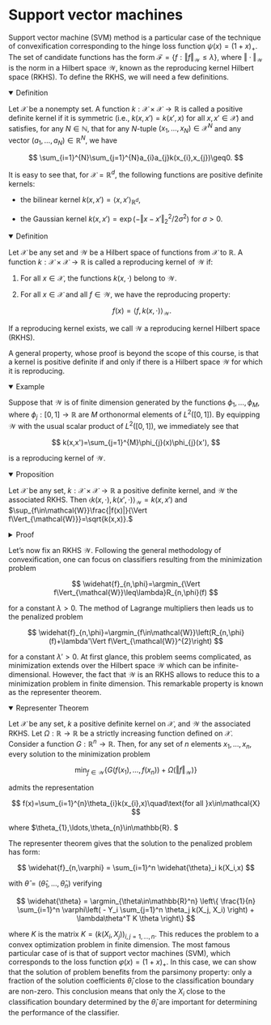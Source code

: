 # Support vector machines

Support vector machine (SVM) method is a particular case of the technique of convexification corresponding to the hinge loss function $\psi(x)=(1+x)_{+}.$ The set of candidate functions has the form $\mathcal{F}=\{f:\Vert f\Vert_{\mathcal{W}}\leq\lambda\},$ where $\Vert\cdot\Vert_{\mathcal{W}}$ is the norm in a Hilbert space $\mathcal{W},$ known as the reproducing kernel Hilbert space (RKHS). To define the RKHS, we will need a few definitions.

<details open>
<summary>Definition</summary>

Let $\mathcal{X}$ be a nonempty set. A function $k:\mathcal{X}\times\mathcal{X}\to\mathbb{R}$ is called a positive definite kernel if it is symmetric (i.e., $k(x,x')=k(x',x)$ for all $x,x'\in\mathcal{X}$) and satisfies, for any $N\in\mathbb{N},$ that for any $N$-tuple $(x_{1},\ldots,x_{N})\in\mathcal{X}^{N}$ and any vector $(a_{1},\ldots,a_{N})\in\mathbb{R}^{N},$ we have

$$
\sum_{i=1}^{N}\sum_{j=1}^{N}a_{i}a_{j}k(x_{i},x_{j})\geq0.
$$

</details>



It is easy to see that, for $\mathcal{X}=\mathbb{R}^{d},$ the following functions are positive definite kernels:

* the bilinear kernel $k(x,x')=\langle x,x'\rangle_{\mathbb{R}^{d}},$

* the Gaussian kernel $k(x,x')=\exp(-\Vert x-x'\Vert_{2}^{2}/2\sigma^{2})$ for $\sigma>0.$

<details open>
<summary>Definition</summary>

Let $\mathcal{X}$ be any set and $\mathcal{W}$ be a Hilbert space of functions from $\mathcal{X}$ to $\mathbb{R}.$ A function $k:\mathcal{X}\times\mathcal{X}\to\mathbb{R}$ is called a reproducing kernel of $\mathcal{W}$ if:

1. For all $x\in\mathcal{X},$ the functions $k(x,\cdot)$ belong to $\mathcal{W}.$

2. For all $x\in\mathcal{X}$ and all $f\in\mathcal{W},$ we have the reproducing property:

   $$
   f(x)=\langle f,k(x,\cdot)\rangle_{\mathcal{W}}.
   $$

If a reproducing kernel exists, we call $\mathcal{W}$ a reproducing kernel Hilbert space (RKHS).
</details>


A general property, whose proof is beyond the scope of this course, is that a kernel is positive definite if and only if there is a Hilbert space $\mathcal{W}$ for which it is reproducing. 

<details open>
<summary>Example</summary>

Suppose that $\mathcal{W}$ is of finite dimension generated by the functions $\phi_{1},\ldots,\phi_{M},$ where $\phi_{j}:[0,1]\to\mathbb{R}$ are $M$ orthonormal elements of $L^{2}([0,1]).$ By equipping $\mathcal{W}$ with the usual scalar product of $L^{2}([0,1]),$ we immediately see that

$$
k(x,x')=\sum_{j=1}^{M}\phi_{j}(x)\phi_{j}(x'),
$$

is a reproducing kernel of $\mathcal{W}.$
</details>


<details open>
<summary> Proposition </summary>

Let $\mathcal{X}$ be any set, $k:\mathcal{X}\times\mathcal{X}\to\mathbb{R}$ a positive definite kernel, and $\mathcal{W}$ the associated RKHS. Then $\langle k(x,\cdot),k(x',\cdot)\rangle_{\mathcal{W}}=k(x,x')$ and $\sup_{f\in\mathcal{W}}\frac{|f(x)|}{\Vert f\Vert_{\mathcal{W}}}=\sqrt{k(x,x)}.$
</details>


<details>
<summary>Proof</summary>

The first identity is a special case of the reproducing property. The second follows from

$$
\sup_{f\in\mathcal{W}}\frac{|f(x)|}{\Vert f\Vert_{\mathcal{W}}}=\sup_{f\in\mathcal{W}}\frac{|\langle f,k(x,\cdot)\rangle_{\mathcal{W}}|}{\Vert f\Vert_{\mathcal{W}}}=\Vert k(x,\cdot)\Vert_{\mathcal{W}}=\sqrt{k(x,x)}.
$$
</details>



Let’s now fix an RKHS $\mathcal{W}.$ Following the general methodology of convexification, one can focus on classifiers resulting from the minimization problem

$$
\widehat{f}_{n,\phi}=\argmin_{\Vert f\Vert_{\mathcal{W}}\leq\lambda}R_{n,\phi}(f)
$$

for a constant $\lambda>0.$ The method of Lagrange multipliers then leads us to the penalized problem

$$
\widehat{f}_{n,\phi}=\argmin_{f\in\mathcal{W}}\left(R_{n,\phi}(f)+\lambda'\Vert f\Vert_{\mathcal{W}}^{2}\right)
$$

for a constant $\lambda'>0.$ At first glance, this problem seems complicated, as minimization extends over the Hilbert space $\mathcal{W}$ which can be infinite-dimensional. However, the fact that $\mathcal{W}$ is an RKHS allows to reduce this to a minimization problem in finite dimension. This remarkable property is known as the representer theorem.

<details open>
<summary> Representer Theorem </summary>

Let $\mathcal{X}$ be any set, $k$ a positive definite kernel on $\mathcal{X},$ and $\mathcal{W}$ the associated RKHS. Let $\Omega:\mathbb{R}\to\mathbb{R}$ be a strictly increasing function defined on $\mathcal{X}.$ Consider a function $G:\mathbb{R}^{n}\to\mathbb{R}.$ Then, for any set of $n$ elements $x_{1},\ldots,x_{n},$ every solution to the minimization problem

$$
\min_{f\in\mathcal{W}}\left\{ G(f(x_{1}),\ldots,f(x_{n}))+\Omega(\Vert f\Vert_{\mathcal{W}})\right\}
$$

admits the representation

$$
f(x)=\sum_{i=1}^{n}\theta_{i}k(x_{i},x)\quad\text{for all }x\in\mathcal{X}
$$

where $\theta_{1},\ldots,\theta_{n}\in\mathbb{R}. $
</details>

The representer theorem gives that the solution to the penalized problem has form:

$$
\widehat{f}_{n,\varphi} = \sum_{i=1}^n \widehat{\theta}_i k(X_i,x)
$$

with $\widehat{\theta} = (\widehat{\theta}_1,...,\widehat{\theta}_n)$ verifying

$$
\widehat{\theta} = \argmin_{\theta\in\mathbb{R}^n} \left\{ \frac{1}{n} \sum_{i=1}^n \varphi\left( - Y_i \sum_{j=1}^n \theta_j k(X_j, X_i) \right) + \lambda\theta^T K \theta \right\}
$$

where $K$ is the matrix $K = (k(X_i,X_j))_{i,j=1,...,n}.$ This reduces the problem to a convex optimization problem in finite dimension. The most famous particular case of is that of support vector machines (SVM), which corresponds to the loss function $\varphi(x) = (1 + x)_+.$ In this case, we can show that the solution of problem benefits from the parsimony property: only a fraction of the solution coefficients $\widehat{\theta}_i$ close to the classification boundary are non-zero. This conclusion means that only the $X_i$ close to the classification boundary determined by the $\widehat{\theta}_i$ are important for determining the performance of the classifier.